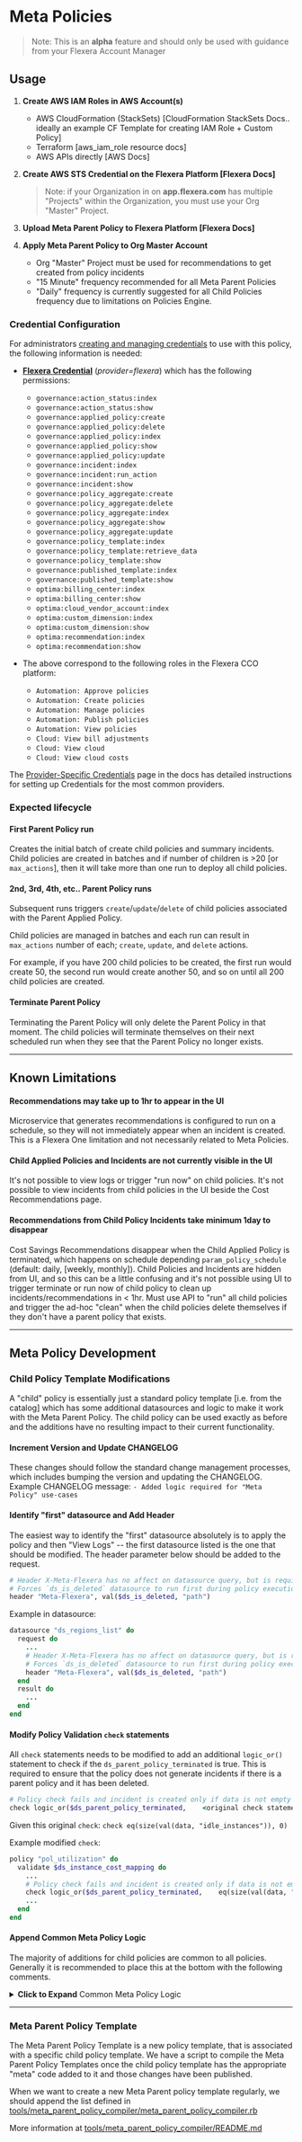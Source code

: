 # Meta Policies

> Note: This is an **alpha** feature and should only be used with guidance from your Flexera Account Manager

## Usage

1. **Create AWS IAM Roles in AWS Account(s)**
   - AWS CloudFormation (StackSets) [CloudFormation StackSets Docs.. ideally an example CF Template for creating IAM Role + Custom Policy]
   - Terraform [aws_iam_role resource docs]
   - AWS APIs directly [AWS Docs]

2. **Create AWS STS Credential on the Flexera Platform [Flexera Docs]**
   > Note: if your Organization in on **app.flexera.com** has multiple "Projects" within the Organization, you must use your Org "Master" Project.

3. **Upload Meta Parent Policy to Flexera Platform [Flexera Docs]**

4. **Apply Meta Parent Policy to Org Master Account**
   - Org "Master" Project must be used for recommendations to get created from policy incidents
   - "15 Minute" frequency recommended for all Meta Parent Policies
   - "Daily" frequency is currently suggested for all Child Policies frequency due to limitations on Policies Engine.

### Credential Configuration

For administrators [creating and managing credentials](https://docs.flexera.com/flexera/EN/Automation/ManagingCredentialsExternal.htm) to use with this policy, the following information is needed:

- [**Flexera Credential**](https://docs.flexera.com/flexera/EN/Automation/ProviderCredentials.htm) (*provider=flexera*) which has the following permissions:

  - `governance:action_status:index`
  - `governance:action_status:show`
  - `governance:applied_policy:create`
  - `governance:applied_policy:delete`
  - `governance:applied_policy:index`
  - `governance:applied_policy:show`
  - `governance:applied_policy:update`
  - `governance:incident:index`
  - `governance:incident:run_action`
  - `governance:incident:show`
  - `governance:policy_aggregate:create`
  - `governance:policy_aggregate:delete`
  - `governance:policy_aggregate:index`
  - `governance:policy_aggregate:show`
  - `governance:policy_aggregate:update`
  - `governance:policy_template:index`
  - `governance:policy_template:retrieve_data`
  - `governance:policy_template:show`
  - `governance:published_template:index`
  - `governance:published_template:show`
  - `optima:billing_center:index`
  - `optima:billing_center:show`
  - `optima:cloud_vendor_account:index`
  - `optima:custom_dimension:index`
  - `optima:custom_dimension:show`
  - `optima:recommendation:index`
  - `optima:recommendation:show`

- The above correspond to the following roles in the Flexera CCO platform:
  - `Automation: Approve policies`
  - `Automation: Create policies`
  - `Automation: Manage policies`
  - `Automation: Publish policies`
  - `Automation: View policies`
  - `Cloud: View bill adjustments`
  - `Cloud: View cloud`
  - `Cloud: View cloud costs`

The [Provider-Specific Credentials](https://docs.flexera.com/flexera/EN/Automation/ProviderCredentials.htm) page in the docs has detailed instructions for setting up Credentials for the most common providers.

### Expected lifecycle

#### First Parent Policy run

Creates the initial batch of create child policies and summary incidents.  Child policies are created in batches and if number of children is >20 [or `max_actions`], then it will take more than one run to deploy all child policies.

#### 2nd, 3rd, 4th, etc.. Parent Policy runs

Subsequent runs triggers `create`/`update`/`delete` of child policies associated with the Parent Applied Policy.

Child policies are managed in batches and each run can result in `max_actions` number of each; `create`, `update`, and `delete` actions.

For example, if you have 200 child policies to be created, the first run would create 50, the second run would create another 50, and so on until all 200 child policies are created.

#### Terminate Parent Policy

Terminating the Parent Policy will only delete the Parent Policy in that moment.  The child policies will terminate themselves on their next scheduled run when they see that the Parent Policy no longer exists.

----

## Known Limitations

#### Recommendations may take up to 1hr to appear in the UI

Microservice that generates recommendations is configured to run on a schedule, so they will not immediately appear when an incident is created.  This is a Flexera One limitation and not necessarily related to Meta Policies.

#### Child Applied Policies and Incidents are not currently visible in the UI

It's not possible to view logs or trigger "run now" on child policies.
It's not possible to view incidents from child policies in the UI beside the Cost Recommendations page.

#### Recommendations from Child Policy Incidents take minimum 1day to disappear

Cost Savings Recommendations disappear when the Child Applied Policy is terminated, which happens on schedule depending `param_policy_schedule` (default: daily, [weekly, monthly]). Child Policies and Incidents are hidden from UI, and so this can be a little confusing and it's not possible using UI to trigger terminate or run now of child policy to clean up incidents/recommendations in < 1hr.  Must use API to "run" all child policies and trigger the ad-hoc "clean" when the child policies delete themselves if they don't have a parent policy that exists.

----

## Meta Policy Development

### Child Policy Template Modifications

A "child" policy is essentially just a standard policy template [i.e. from the catalog] which has some additional datasources and logic to make it work with the Meta Parent Policy.  The child policy can be used exactly as before and the additions have no resulting impact to their current functionality.

#### **Increment Version and Update CHANGELOG**

These changes should follow the standard change management processes, which includes bumping the version and updating the CHANGELOG.  Example CHANGELOG message:
`- Added logic required for "Meta Policy" use-cases`

#### **Identify "first" datasource and Add Header**

The easiest way to identify the "first" datasource absolutely is to apply the policy and then "View Logs" -- the first datasource listed is the one that should be modified.  The header parameter below should be added to the request.

```ruby
# Header X-Meta-Flexera has no affect on datasource query, but is required for Meta Policies
# Forces `ds_is_deleted` datasource to run first during policy execution
header "Meta-Flexera", val($ds_is_deleted, "path")
```

Example in datasource:
```ruby
datasource "ds_regions_list" do
  request do
    ...
    # Header X-Meta-Flexera has no affect on datasource query, but is required for Meta Policies
    # Forces `ds_is_deleted` datasource to run first during policy execution
    header "Meta-Flexera", val($ds_is_deleted, "path")
  end
  result do
    ...
  end
end
```

#### **Modify Policy Validation `check` statements**

All `check` statements needs to be modified to add an additional `logic_or()` statement to check if the `ds_parent_policy_terminated` is true.  This is required to ensure that the policy does not generate incidents if there is a parent policy and it has been deleted.
```ruby
# Policy check fails and incident is created only if data is not empty and the Parent Policy has not been terminated
check logic_or($ds_parent_policy_terminated,    <original check statement>    )
```

Given this original `check`: `check eq(size(val(data, "idle_instances")), 0)`

Example modified `check`:
```ruby
policy "pol_utilization" do
  validate $ds_instance_cost_mapping do
    ...
    # Policy check fails and incident is created only if data is not empty and the Parent Policy has not been terminated
    check logic_or($ds_parent_policy_terminated,    eq(size(val(data, "idle_instances")), 0)    )
    ...
  end
end
```

#### **Append Common Meta Policy Logic**

The majority of additions for child policies are common to all policies.  Generally it is recommended to place this at the bottom with the following comments.

<details><summary><b>Click to Expand</b> Common Meta Policy Logic</summary>

```ruby
###############################################################################
# Meta Policy [alpha]
# Not intended to be modified or used by policy developers
###############################################################################

# If the meta_parent_policy_id is not set it will evaluate to an empty string and we will look for the policy itself,
# if it is set we will look for the parent policy.
datasource "ds_get_policy" do
  request do
    auth $auth_flexera
    host rs_governance_host
    ignore_status [404]
    path join(["/api/governance/projects/", rs_project_id, "/applied_policies/", switch(ne(meta_parent_policy_id, ""), meta_parent_policy_id, policy_id) ])
    header "Api-Version", "1.0"
  end
  result do
    encoding "json"
    field "id", jmes_path(response, "id")
  end
end

datasource "ds_parent_policy_terminated" do
  run_script $js_decide_if_self_terminate, $ds_get_policy, policy_id, meta_parent_policy_id
end

# If the policy was applied by a meta_parent_policy we confirm it exists if it doesn't we confirm we are deleting
# This information is used in two places:
# - determining whether or not we make a delete call
# - determining if we should create an incident (we don't want to create an incident on the run where we terminate)
script "js_decide_if_self_terminate", type: "javascript" do
  parameters "found", "self_policy_id", "meta_parent_policy_id"
  result "result"
  code <<-EOS
  var result
  if (meta_parent_policy_id != "" && found.id == undefined) {
    result = true
  } else {
    result = false
  }
  EOS
end

# Two potentials ways to set this up:
# - this way and make a unneeded 'get' request when not deleting
# - make the delete request an interate and have it iterate over an empty array when not deleting and an array with one item when deleting
script "js_make_terminate_request", type: "javascript" do
  parameters "should_delete", "policy_id", "rs_project_id", "rs_governance_host"
  result "request"
  code <<-EOS

  var request = {
    auth:  'auth_flexera',
    host: rs_governance_host,
    path: "/api/governance/projects/" + rs_project_id + "/applied_policies/" + policy_id,
    headers: {
      "API-Version": "1.0",
      "Content-Type":"application/json"
    },
  }

  if (should_delete) {
    request.verb = 'DELETE'
  }
  EOS
end

datasource "ds_terminate_self" do
  request do
    run_script $js_make_terminate_request, $ds_parent_policy_terminated, policy_id, rs_project_id, rs_governance_host
  end
end

datasource "ds_is_deleted" do
  run_script $js_check_deleted, $ds_terminate_self
end

# This is just a way to have the check delete request connect to the farthest leaf from policy.
# We want the delete check to the first thing the policy does to avoid the policy erroring before it can decide whether or not it needs to self terminate
# Example a customer deletes a credential and then terminates the parent policy. We still want the children to self terminate
# The only way I could see this not happening is if the user who applied the parent_meta_policy was offboarded or lost policy access, the policies who are impersonating the user
# would not have access to self-terminate
# It may be useful for the backend to enable a mass terminate at some point for all meta_child_policies associated with an id.
script "js_check_deleted", type: "javascript" do
  parameters "response"
  result "result"
  code <<-EOS
  result = {"path":"/"}
  EOS
end
```

</details>

---

### Meta Parent Policy Template

The Meta Parent Policy Template is a new policy template, that is associated with a specific child policy template.  We have a script to compile the Meta Parent Policy Templates once the child policy template has the appropriate "meta" code added to it and those changes have been published.

When we want to create a new Meta Parent policy template regularly, we should append the list defined in [tools/meta_parent_policy_compiler/meta_parent_policy_compiler.rb](tools/meta_parent_policy_compiler/meta_parent_policy_compiler.rb)

More information at [tools/meta_parent_policy_compiler/README.md](tools/meta_parent_policy_compiler/README.md)
